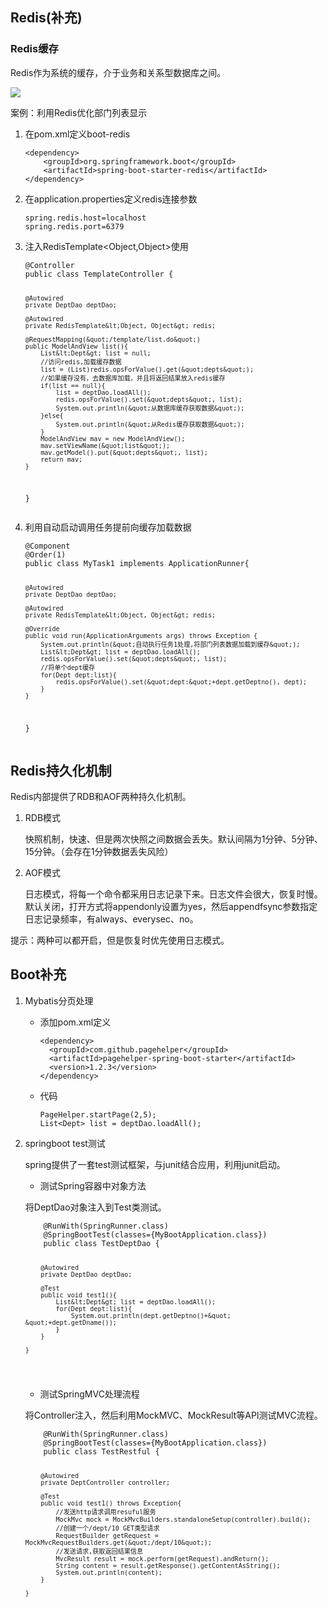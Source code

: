<h2>Redis(补充)</h2>
<h3>Redis缓存</h3>
<p>Redis作为系统的缓存，介于业务和关系型数据库之间。</p>
<p><img src="cache.png" /></p>
<p>案例：利用Redis优化部门列表显示</p>
<ol>
<li>
<p>在pom.xml定义boot-redis</p>
<pre><code>&lt;dependency&gt;
    &lt;groupId&gt;org.springframework.boot&lt;/groupId&gt;
    &lt;artifactId&gt;spring-boot-starter-redis&lt;/artifactId&gt;
&lt;/dependency&gt;
</code></pre>

</li>
<li>
<p>在application.properties定义redis连接参数</p>
<pre><code>spring.redis.host=localhost
spring.redis.port=6379
</code></pre>

</li>
<li>
<p>注入RedisTemplate&lt;Object,Object&gt;使用</p>
<pre><code>@Controller
public class TemplateController {

    @Autowired
    private DeptDao deptDao;

    @Autowired
    private RedisTemplate&lt;Object, Object&gt; redis;

    @RequestMapping(&quot;/template/list.do&quot;)
    public ModelAndView list(){
        List&lt;Dept&gt; list = null;
        //访问redis,加载缓存数据
        list = (List)redis.opsForValue().get(&quot;depts&quot;);
        //如果缓存没有，去数据库加载，并且将返回结果放入redis缓存
        if(list == null){
            list = deptDao.loadAll();
            redis.opsForValue().set(&quot;depts&quot;, list);
            System.out.println(&quot;从数据库缓存获取数据&quot;);
        }else{
            System.out.println(&quot;从Redis缓存获取数据&quot;);
        }
        ModelAndView mav = new ModelAndView();
        mav.setViewName(&quot;list&quot;);
        mav.getModel().put(&quot;depts&quot;, list);
        return mav;
    }
}
</code></pre>

</li>
<li>
<p>利用自动启动调用任务提前向缓存加载数据</p>
<pre><code>@Component
@Order(1)
public class MyTask1 implements ApplicationRunner{

    @Autowired
    private DeptDao deptDao;

    @Autowired
    private RedisTemplate&lt;Object, Object&gt; redis;

    @Override
    public void run(ApplicationArguments args) throws Exception {
        System.out.println(&quot;自动执行任务1处理,将部门列表数据加载到缓存&quot;);
        List&lt;Dept&gt; list = deptDao.loadAll();
        redis.opsForValue().set(&quot;depts&quot;, list);
        //将单个dept缓存
        for(Dept dept:list){
            redis.opsForValue().set(&quot;dept:&quot;+dept.getDeptno(), dept);
        }
    }

}
</code></pre>

</li>
</ol>
<h2>Redis持久化机制</h2>
<p>Redis内部提供了RDB和AOF两种持久化机制。</p>
<ol>
<li>
<p>RDB模式</p>
<p>快照机制，快速、但是两次快照之间数据会丢失。默认间隔为1分钟、5分钟、15分钟。（会存在1分钟数据丢失风险）</p>
</li>
<li>
<p>AOF模式</p>
<p>日志模式，将每一个命令都采用日志记录下来。日志文件会很大，恢复时慢。
默认关闭，打开方式将appendonly设置为yes，然后appendfsync参数指定日志记录频率，有always、everysec、no。</p>
</li>
</ol>
<p>提示：两种可以都开启，但是恢复时优先使用日志模式。</p>
<h2>Boot补充</h2>
<ol>
<li>
<p>Mybatis分页处理</p>
<ul>
<li>
<p>添加pom.xml定义</p>
<pre><code>&lt;dependency&gt;
  &lt;groupId&gt;com.github.pagehelper&lt;/groupId&gt;
  &lt;artifactId&gt;pagehelper-spring-boot-starter&lt;/artifactId&gt;
  &lt;version&gt;1.2.3&lt;/version&gt;
&lt;/dependency&gt;
</code></pre>

</li>
<li>
<p>代码</p>
<pre><code>PageHelper.startPage(2,5);
List&lt;Dept&gt; list = deptDao.loadAll();
</code></pre>

</li>
</ul>
</li>
<li>
<p>springboot test测试</p>
<p>spring提供了一套test测试框架，与junit结合应用，利用junit启动。</p>
<ul>
<li>测试Spring容器中对象方法</li>
</ul>
<p>将DeptDao对象注入到Test类测试。</p>
<pre><code>    @RunWith(SpringRunner.class)
    @SpringBootTest(classes={MyBootApplication.class})
    public class TestDeptDao {

        @Autowired
        private DeptDao deptDao;

        @Test
        public void test1(){
            List&lt;Dept&gt; list = deptDao.loadAll();
            for(Dept dept:list){
                System.out.println(dept.getDeptno()+&quot; &quot;+dept.getDname());
            }
        }

    }
</code></pre>

<ul>
<li>测试SpringMVC处理流程</li>
</ul>
<p>将Controller注入，然后利用MockMVC、MockResult等API测试MVC流程。</p>
<pre><code>    @RunWith(SpringRunner.class)
    @SpringBootTest(classes={MyBootApplication.class})
    public class TestRestful {

        @Autowired
        private DeptController controller;

        @Test
        public void test1() throws Exception{
            //发送http请求调用resuful服务
            MockMvc mock = MockMvcBuilders.standaloneSetup(controller).build();
            //创建一个/dept/10 GET类型请求
            RequestBuilder getRequest = MockMvcRequestBuilders.get(&quot;/dept/10&quot;);
            //发送请求,获取返回结果信息
            MvcResult result = mock.perform(getRequest).andReturn();
            String content = result.getResponse().getContentAsString();
            System.out.println(content);
        }

    }
</code></pre>

</li>
</ol>
